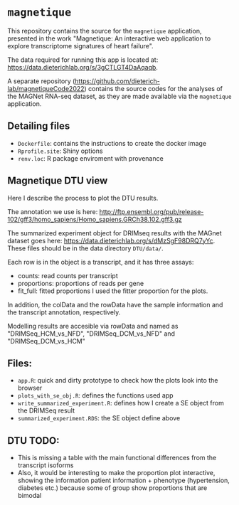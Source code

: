 # `magnetique`

This repository contains the source for the `magnetique` application, presented in the work "Magnetique: An interactive web application to explore transcriptome signatures of heart failure".

The data required for running this app is located at: https://data.dieterichlab.org/s/3gCTLGT4DaAqaqb.

A separate repository (https://github.com/dieterich-lab/magnetiqueCode2022) contains the source codes for the analyses of the MAGNet RNA-seq dataset, as they are made available via the `magnetique` application.  

## Detailing files
- `Dockerfile`: contains the instructions to create the docker image
- `Rprofile.site`: Shiny options
- `renv.loc`: R package enviroment with provenance 

## Magnetique DTU view

Here I describe the process to plot the DTU results.

The annotation we use is here: http://ftp.ensembl.org/pub/release-102/gff3/homo_sapiens/Homo_sapiens.GRCh38.102.gff3.gz

The summarized experiment object for DRIMseq results with the MAGnet dataset goes here: https://data.dieterichlab.org/s/dMzSgF98DRQ7yYc. 
These files  should be in the data directory `DTU/data/`.

Each row is in the object is a transcript, and it has three assays:
- counts: read counts per transcript
- proportions: proportions of reads per gene
- fit_full: fitted proportions
I used the fitter proportion for the plots. 

In addition, the colData and the rowData have the sample information and the transcript annotation, respectively.

Modelling results are accesible via rowData and named as "DRIMSeq_HCM_vs_NFD", "DRIMSeq_DCM_vs_NFD" and "DRIMSeq_DCM_vs_HCM"

## Files:
- `app.R`: quick and dirty prototype to check how the plots look into the browser
- `plots_with_se_obj.R`: defines the functions used app
- `write_summarized_experiment.R`: defines how I create a SE object from the DRIMSeq result
- `summarized_experiment.RDS`: the SE object define above

## DTU TODO:
- This is missing a table with the main functional differences from the transcript isoforms
- Also, it would be interesting to make the proportion plot interactive, showing the information patient information + phenotype (hypertension, diabetes etc.) because some of group show proportions that are bimodal
